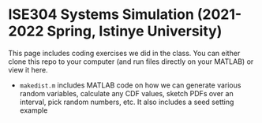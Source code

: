# ISE304 Systems Simulation (2021-2022 Spring, Istinye University)
This page includes coding exercises we did in the class. You can either clone this repo to your computer (and run files directly on your MATLAB) or view it here.
* `makedist.m` includes MATLAB code on how we can generate various random variables, calculate any CDF values, sketch PDFs over an interval, pick random numbers, etc. It also includes a seed setting example
